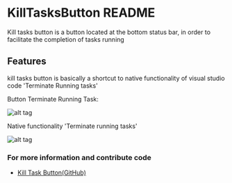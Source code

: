 # KillTasksButton README

Kill tasks button is a button located at the bottom status bar, in order to facilitate the completion of tasks running

## Features

kill tasks button is basically a shortcut to native functionality of visual studio code 'Terminate Running tasks' 

 Button Terminate Running Task:
 
![alt tag](/Users/dtrajano/Documents/Workspaces/VisualStudioCodeExtensions/KillTasksButton/src/images/killTaskButton.png)

Native functionality 'Terminate running tasks'

![alt tag](/Users/dtrajano/Documents/Workspaces/VisualStudioCodeExtensions/KillTasksButton/src/images/nativeTerminateRunTasks.png)

### For more information and contribute code

* [Kill Task Button(GitHub)](https://github.com/dtrajano/killtasksbutton)